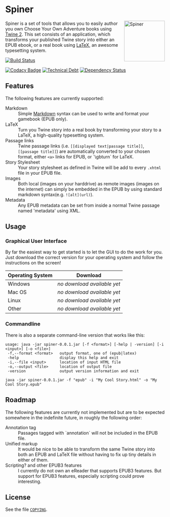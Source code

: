 # Spiner

<img src="http://twinespiner.github.io/images/logo.svg" alt="Spiner" title="Spiner" align="right" width="128" />

Spiner is a set of tools that allows you to easily author you own Choose Your Own Adventure books using [Twine 2](http://twinery.org/). This set consists of an application, which transforms your published Twine story into either an EPUB ebook, or a real book using [LaTeX](https://www.latex-project.org/), an awesome typesetting system.

[![Build Status](https://travis-ci.org/mrombout/Spiner.svg?branch=develop)](https://travis-ci.org/mrombout/Spiner)

[![Codacy Badge](https://api.codacy.com/project/badge/Grade/cc6e6f9a08dc4b979d6cfd83f59c3942)](https://www.codacy.com/app/mrombout/Spiner?utm_source=github.com&utm_medium=referral&utm_content=mrombout/Spiner&utm_campaign=badger)
[![Technical Debt](https://img.shields.io/sonar/http/sonarqube.com/Spiner/tech_debt.svg)](https://sonarqube.com/dashboard?id=Spiner:develop)
[![Dependency Status](https://www.versioneye.com/user/projects/5888fbafc646260046723e0a/badge.svg?style=flat)](https://www.versioneye.com/user/projects/5888fbafc646260046723e0a)

## Features

The following features are currently supported:
<dl>
 <dt>Markdown</dt>
 <dd>Simple <a href="http://daringfireball.net/projects/markdown/">Markdown</a> syntax can be used to write and format your gamebook (EPUB only).</dd>
 <dt>LaTeX</dt>
 <dd>Turn you Twine story into a real book by transforming your story to a LaTeX, a high-quality typesetting system.</dd>
 <dt>Passage links</dt>
 <dd>Twine passage links (i.e. <code>[[displayed text|passage title]]</code>, <code>[[passage title]]</code>) are automatically converted to your chosen format, either <code>&lt;a&gt;</code> links for EPUB, or `\gbturn` for LaTeX.</dd>
 <dt>Story Stylesheet</dt>
 <dd>Your story stylesheet as defined in Twine will be add to every <code>.xhtml</code> file in your EPUB file.</dt>
 <dt>Images</dt>
 <dd>Both local (images on your harddrive) as remote images (images on the internet) can simply be embedded in the EPUB by using standard markdown syntax(e.g. <code>![alt](url)</code>).</dd>
 <dt>Metadata</dt>
 <dd>Any EPUB metadata can be set from inside a normal Twine passage named 'metadata' using XML.</dd>
</dl>

## Usage

### Graphical User Interface

By far the easiest way to get started is to let the GUI to do the work for you. Just download the correct version for your operating system and follow the instructions on the screen!

Operating System  | Download
----------------- | -------------
Windows           | _no download available yet_
Mac OS            | _no download available yet_
Linux             | _no download available yet_
Other             | _no download available yet_

### Commandline

There is also a separate command-line version that works like this:

```
usage: java -jar spiner-0.0.1.jar [-f <format>] [-help | -version] [-i <input>] [-o <file>]
 -f,--format <format>   output format, one of (epub|latex)
 -help                  display this help and exit
 -i,--file <input>      location of input HTML file
 -o,--output <file>     location of output file
 -version               output version information and exit
```

```
java -jar spiner-0.0.1.jar -f "epub" -i "My Cool Story.html" -o "My Cool Story.epub"
```

## Roadmap

The following features are currently not implemented but are to be expected somewhere in the indefinite future, in roughly the following order:

<dl>
  <dt>Annotation tag</dt>
  <dd>Passages tagged with `annotation` will not be included in the EPUB file.</dd>
  <dt>Unified markup</dt>
  <dd>It would be nice to be able to transform the same Twine story into both an EPUB and LaTeX file without having to fix up tiny details in either of them.</dd>
  <dt>Scripting? and other EPUB3 features</dt>
  <dd>I currently do not own an eReader that supports EPUB3 features. But support for EPUB3 features, especially
  scripting could prove interesting.</dd>
</dl>

## License

See the file [`COPYING`](https://raw.githubusercontent.com/TwineSpiner/Spiner/master/COPYING).
